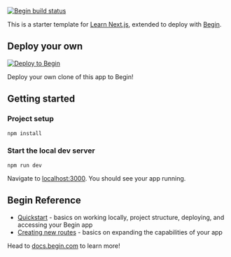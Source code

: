 [![Begin build status](https://buildstatus.begin.app/friend-t59/status.svg)](https://begin.com)

This is a starter template for [Learn Next.js](https://nextjs.org/learn), extended to deploy with [Begin](https://begin.com).

## Deploy your own

[![Deploy to Begin](https://static.begin.com/deploy-to-begin.svg)](https://begin.com/apps/create?template=https://github.com/begin-examples/nextjs-blog-example)

Deploy your own clone of this app to Begin!

## Getting started

### Project setup

```
npm install
```

### Start the local dev server

```
npm run dev
```

Navigate to [localhost:3000](http://localhost:3000). You should see your app running.

## Begin Reference

- [Quickstart](https://docs.begin.com/en/guides/quickstart/) - basics on working locally, project structure, deploying, and accessing your Begin app
- [Creating new routes](https://docs.begin.com/en/functions/creating-new-functions) - basics on expanding the capabilities of your app

Head to [docs.begin.com](https://docs.begin.com/) to learn more!
